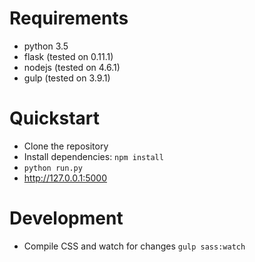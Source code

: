 # Requirements
- python 3.5
- flask (tested on 0.11.1)
- nodejs (tested on 4.6.1)
- gulp (tested on 3.9.1)

# Quickstart
- Clone the repository
- Install dependencies: ```npm install```
- ```python run.py```
- http://127.0.0.1:5000

# Development
- Compile CSS and watch for changes ```gulp sass:watch```
